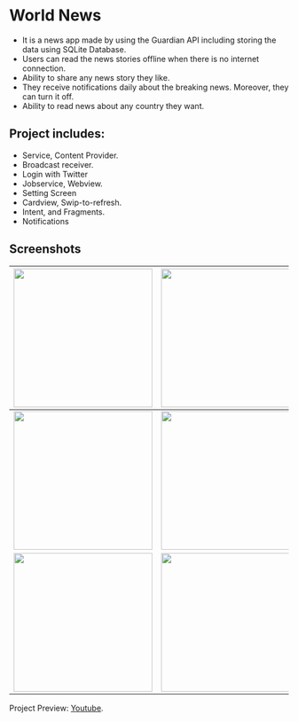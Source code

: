 # World News
-  It is a news app made by using the Guardian API including storing the data using SQLite Database.
- Users can read the news stories offline when there is no internet connection.
- Ability to share any news story they like.
- They receive notifications daily about the breaking news. Moreover, they can turn it off.
- Ability to read news about any country they want.

## Project includes:
- Service, Content Provider.
- Broadcast receiver.
- Login with Twitter
- Jobservice, Webview. 
- Setting Screen
- Cardview, Swip-to-refresh. 
- Intent, and Fragments.
- Notifications

## Screenshots
| <img src="https://i.imgur.com/A7YMbzA.png" width="250">  | <img src="https://i.imgur.com/oSCZEmv.png" width="250">  | 
| ------------- | ------------- |
| <img src="https://i.imgur.com/eYTqeFM.png" width="250">  | <img src="https://i.imgur.com/miaRu3r.png" width="250">  |
| <img src="https://i.imgur.com/4oO0QKm.png" width="250">  | <img src="https://i.imgur.com/2FMFQAs.png" width="250">  |

Project Preview: [Youtube](https://youtu.be/sRbKNC430Ik).
